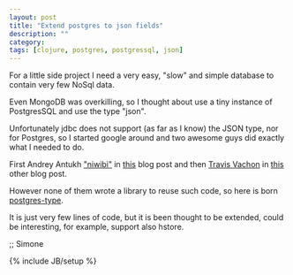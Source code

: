 ```yaml
---
layout: post
title: "Extend postgres to json fields"
description: ""
category: 
tags: [clojure, postgres, postgressql, json]
---
```


For a little side project I need a very easy, "slow" and simple database to contain very few NoSql data.

Even MongoDB was overkilling, so I thought about use a tiny instance of PostgresSQL and use the type "json".

Unfortunately jdbc does not support (as far as I know) the JSON type, nor for Postgres, so I started google around and two awesome guys did exactly what I needed to do.

First Andrey Antukh ["niwibi"](http://www.niwi.be/about.html) in [this](http://www.niwi.be/2014/04/13/postgresql-json-field-with-clojure-and-jdbc/
) blog post and then [Travis Vachon](https://twitter.com/tvachon/) in [this](http://hiim.tv/clojure/2014/05/15/clojure-postgres-json/) other blog post.

However none of them wrote a library to reuse such code, so here is born [postgres-type](https://github.com/siscia/postgres-type).

It is just very few lines of code, but it is been thought to be extended, could be interesting, for example, support also hstore.

;; Simone

{% include JB/setup %}
